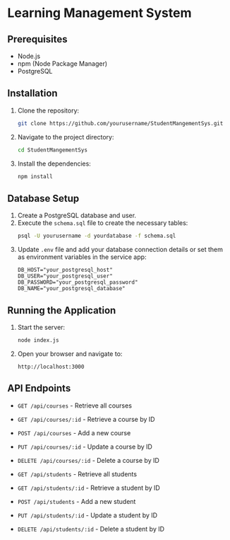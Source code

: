 # Learning Management System

## Prerequisites
- Node.js
- npm (Node Package Manager)
- PostgreSQL

## Installation
1. Clone the repository:
    ```bash
    git clone https://github.com/yourusername/StudentMangementSys.git
    ```
2. Navigate to the project directory:
    ```bash
    cd StudentMangementSys
    ```
3. Install the dependencies:
    ```bash
    npm install
    ```

## Database Setup
1. Create a PostgreSQL database and user.
2. Execute the `schema.sql` file to create the necessary tables:
    ```bash
    psql -U yourusername -d yourdatabase -f schema.sql
    ```
3. Update `.env` file and add your database connection details or set them as environment variables in the service app:
    ```dotenv
    DB_HOST="your_postgresql_host"
    DB_USER="your_postgresql_user"
    DB_PASSWORD="your_postgresql_password"
    DB_NAME="your_postgresql_database"
    ```

## Running the Application
1. Start the server:
    ```bash
    node index.js
    ```
2. Open your browser and navigate to:
    ```
    http://localhost:3000
    ```

## API Endpoints
- `GET /api/courses` - Retrieve all courses
- `GET /api/courses/:id` - Retrieve a course by ID
- `POST /api/courses` - Add a new course
- `PUT /api/courses/:id` - Update a course by ID
- `DELETE /api/courses/:id` - Delete a course by ID

- `GET /api/students` - Retrieve all students
- `GET /api/students/:id` - Retrieve a student by ID
- `POST /api/students` - Add a new student
- `PUT /api/students/:id` - Update a student by ID
- `DELETE /api/students/:id` - Delete a student by ID

